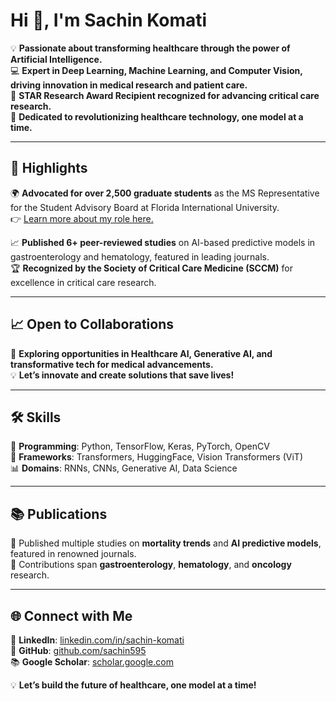 # Hi 👋, I'm Sachin Komati  

💡 **Passionate about transforming healthcare through the power of Artificial Intelligence.**  
💻 **Expert in Deep Learning, Machine Learning, and Computer Vision, driving innovation in medical research and patient care.**  
🌟 **STAR Research Award Recipient recognized for advancing critical care research.**  
🎯 **Dedicated to revolutionizing healthcare technology, one model at a time.**  

---

## 🌟 Highlights  
🌍 **Advocated for over 2,500 graduate students** as the MS Representative for the Student Advisory Board at Florida International University.  
👉 [Learn more about my role here.](https://sac.cs.fiu.edu/sac/team/sachin-sravan-kumar-komati-sachin/)  

📈 **Published 6+ peer-reviewed studies** on AI-based predictive models in gastroenterology and hematology, featured in leading journals.  
🏆 **Recognized by the Society of Critical Care Medicine (SCCM)** for excellence in critical care research.  

---

## 📈 Open to Collaborations  
🤝 **Exploring opportunities in Healthcare AI, Generative AI, and transformative tech for medical advancements.**  
💡 **Let’s innovate and create solutions that save lives!**  

---

## 🛠️ Skills  
🚀 **Programming**: Python, TensorFlow, Keras, PyTorch, OpenCV  
🔧 **Frameworks**: Transformers, HuggingFace, Vision Transformers (ViT)  
📊 **Domains**: RNNs, CNNs, Generative AI, Data Science  

---

## 📚 Publications  
📝 Published multiple studies on **mortality trends** and **AI predictive models**, featured in renowned journals.  
📖 Contributions span **gastroenterology**, **hematology**, and **oncology** research.  

---

## 🌐 Connect with Me  
🔗 **LinkedIn**: [linkedin.com/in/sachin-komati](https://www.linkedin.com/in/sachin-komati)  
📁 **GitHub**: [github.com/sachin595](https://github.com/sachin595)  
📚 **Google Scholar**: [scholar.google.com](https://scholar.google.com)  

💡 **Let’s build the future of healthcare, one model at a time!**  
